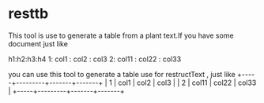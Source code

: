 resttb
======

This tool is use to generate a table from a plant text.If you have some document just like 

h1:h2:h3:h4
1: col1  : col2 : col3
2: col11 : col22 : col33

you can use this tool to generate a table use for restructText , just like
+-----+---------+-------+-------+
| 1   | col1    | col2  | col3  |
| 2   | col11   | col22 | col33 |
+-----+---------+-------+-------+